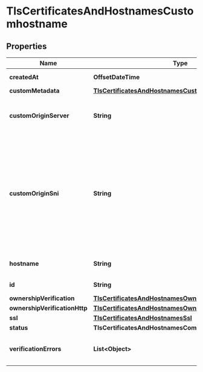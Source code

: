 

# TlsCertificatesAndHostnamesCustomhostname


## Properties

| Name | Type | Description | Notes |
|------------ | ------------- | ------------- | -------------|
|**createdAt** | **OffsetDateTime** | This is the time the hostname was created. |  [optional] |
|**customMetadata** | [**TlsCertificatesAndHostnamesCustomMetadata**](TlsCertificatesAndHostnamesCustomMetadata.md) |  |  [optional] |
|**customOriginServer** | **String** | a valid hostname that’s been added to your DNS zone as an A, AAAA, or CNAME record. |  [optional] |
|**customOriginSni** | **String** | A hostname that will be sent to your custom origin server as SNI for TLS handshake. This can be a valid subdomain of the zone or custom origin server name or the string &#39;:request_host_header:&#39; which will cause the host header in the request to be used as SNI. Not configurable with default/fallback origin server. |  [optional] |
|**hostname** | **String** | The custom hostname that will point to your hostname via CNAME. |  [optional] [readonly] |
|**id** | **String** | Identifier |  [optional] [readonly] |
|**ownershipVerification** | [**TlsCertificatesAndHostnamesOwnershipVerification**](TlsCertificatesAndHostnamesOwnershipVerification.md) |  |  [optional] |
|**ownershipVerificationHttp** | [**TlsCertificatesAndHostnamesOwnershipVerificationHttp**](TlsCertificatesAndHostnamesOwnershipVerificationHttp.md) |  |  [optional] |
|**ssl** | [**TlsCertificatesAndHostnamesSsl**](TlsCertificatesAndHostnamesSsl.md) |  |  [optional] |
|**status** | **TlsCertificatesAndHostnamesComponentsSchemasStatus** |  |  [optional] |
|**verificationErrors** | **List&lt;Object&gt;** | These are errors that were encountered while trying to activate a hostname. |  [optional] |




